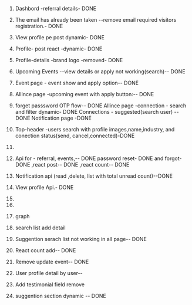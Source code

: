 1. Dashbord -referral details- DONE
2.  The email has already been taken --remove email required visitors registration.- DONE
3.  View profile pe post dynamic- DONE
4.  Profile- post react -dynamic- DONE
5.  Profile-details -brand logo -removed- DONE
6.  Upcoming Events  --view details or apply not working(search)-- DONE
7.  Event page - event show and apply option-- DONE
8.  Allince page -upcoming event with apply button:--  DONE
9. forget passsword OTP flow-- DONE
Allince page -connection - search and filter dynamic- DONE
Connections - suggested(search user) -- DONE
Notification page -DONE
10. Top-header -users search with profile images,name,industry, and conection status(send, cancel,connected)-DONE
11. 
12. Api for - referral, 
    events,-- DONE
     password reset- DONE
      and forgot- DONE
       ,react post-- DONE
       ,react count-- DONE
13. Notification api (read ,delete, list with total unread count)--DONE
14. View profile Api.- DONE
15.  
16.  

1. graph
2. search list add detail
3. Suggention serach list not working in all page-- DONE
3. React count add-- DONE
4. Remove update event-- DONE
5. User profile detail by user-- 
6. Add testimonial field remove 
7. suggention section dynamic --  DONE
